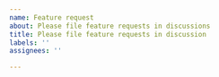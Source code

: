 ```yaml
---
name: Feature request
about: Please file feature requests in discussions
title: Please file feature requests in discussion
labels: ''
assignees: ''

---
```




